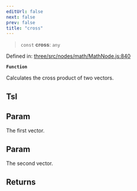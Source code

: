```yaml
---
editUrl: false
next: false
prev: false
title: "cross"
---
```


> `const` **cross**: `any`

Defined in: [three/src/nodes/math/MathNode.js:840](https://github.com/DefinitelyMaybe/three-i18n/blob/fa57b79433d1c349ffb23a78727299c8d4190136/three/src/nodes/math/MathNode.js#L840)

**`Function`**

Calculates the cross product of two vectors.

## Tsl

## Param

The first vector.

## Param

The second vector.

## Returns
